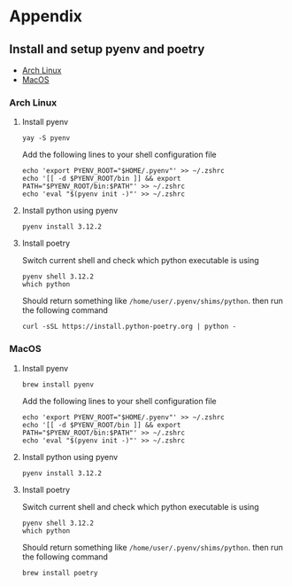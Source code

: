 # Appendix

## Install and setup pyenv and poetry

- [Arch Linux](#arch-linux)
- [MacOS](#macos)

### Arch Linux

1. Install pyenv

   ```shell
   yay -S pyenv
   ```
   Add the following lines to your shell configuration file

   ```shell
   echo 'export PYENV_ROOT="$HOME/.pyenv"' >> ~/.zshrc
   echo '[[ -d $PYENV_ROOT/bin ]] && export PATH="$PYENV_ROOT/bin:$PATH"' >> ~/.zshrc
   echo 'eval "$(pyenv init -)"' >> ~/.zshrc
   ```

2. Install python using pyenv

   ```shell
   pyenv install 3.12.2
   ```

3. Install poetry

   Switch current shell and check which python executable is using

   ```shell
   pyenv shell 3.12.2
   which python
   ```

   Should return something like `/home/user/.pyenv/shims/python`. then run the following command

   ```shell
   curl -sSL https://install.python-poetry.org | python -
   ```

### MacOS

1. Install pyenv

   ```shell
   brew install pyenv
   ```
   Add the following lines to your shell configuration file

   ```shell
   echo 'export PYENV_ROOT="$HOME/.pyenv"' >> ~/.zshrc
   echo '[[ -d $PYENV_ROOT/bin ]] && export PATH="$PYENV_ROOT/bin:$PATH"' >> ~/.zshrc
   echo 'eval "$(pyenv init -)"' >> ~/.zshrc
   ```

2. Install python using pyenv

   ```shell
   pyenv install 3.12.2
   ```

3. Install poetry

   Switch current shell and check which python executable is using

   ```shell
   pyenv shell 3.12.2
   which python
   ```

   Should return something like `/home/user/.pyenv/shims/python`. then run the following command

   ```shell
   brew install poetry
   ```